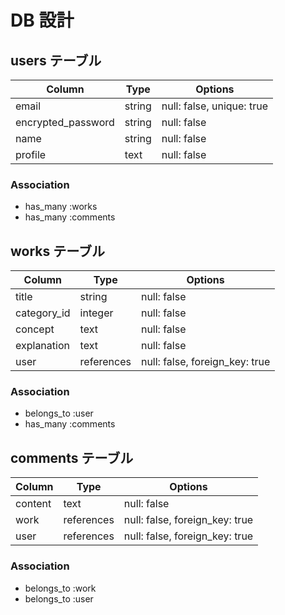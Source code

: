 # DB 設計

## users テーブル

| Column             | Type     | Options                   |
|--------------------|----------|---------------------------|
| email              | string   | null: false, unique: true |
| encrypted_password | string   | null: false               |
| name               | string   | null: false               |
| profile            | text     | null: false               |

### Association

* has_many :works
* has_many :comments

## works テーブル

| Column        | Type       | Options                        |
|---------------|------------|--------------------------------|
| title         | string     | null: false                    |
| category_id   | integer    | null: false                    |
| concept       | text       | null: false                    |
| explanation   | text       | null: false                    |#説明
| user          | references | null: false, foreign_key: true |

### Association

- belongs_to :user
- has_many :comments

## comments テーブル

| Column      | Type       | Options                        |
|-------------|------------|--------------------------------|
| content     | text       | null: false                    |
| work        | references | null: false, foreign_key: true |
| user        | references | null: false, foreign_key: true |

### Association

- belongs_to :work
- belongs_to :user